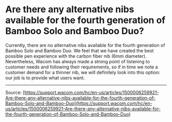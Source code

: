 # Are there any alternative nibs available for the fourth generation of Bamboo Solo and Bamboo Duo?

Currently, there are no alternative nibs available for the fourth generation of Bamboo Solo and Bamboo Duo. We feel that we have created the best possible pen experience with the carbon fiber nib (6mm diameter). Nevertheless, Wacom has always made a strong point of listening to customer needs and following their requirements, so if in time we note a customer demand for a thinner nib, we will definitely look into this option: our job is to provide what users want.

---
Source: [https://support.wacom.com/hc/en-us/articles/1500006259921-Are-there-any-alternative-nibs-available-for-the-fourth-generation-of-Bamboo-Solo-and-Bamboo-Duo](https://support.wacom.com/hc/en-us/articles/1500006259921-Are-there-any-alternative-nibs-available-for-the-fourth-generation-of-Bamboo-Solo-and-Bamboo-Duo)
